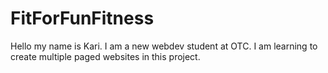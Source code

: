 # FitForFunFitness
Hello my name is Kari. I am a new webdev student at OTC. I am learning to create multiple paged websites in this project.

